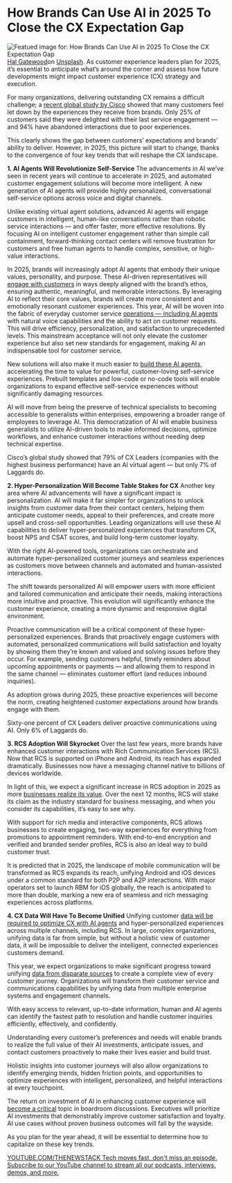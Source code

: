 # How Brands Can Use AI in 2025 To Close the CX Expectation Gap
![Featued image for: How Brands Can Use AI in 2025 To Close the CX Expectation Gap](https://cdn.thenewstack.io/media/2025/02/db0961b6-hal-gatewood-xzzgy__zx8a-unsplash-1024x683.jpg)
[Hal Gatewood](https://unsplash.com/@halacious?utm_content=creditCopyText&utm_medium=referral&utm_source=unsplash)on
[Unsplash](https://unsplash.com/photos/a-close-up-of-a-piece-of-paper-xzzgY__zX8A?utm_content=creditCopyText&utm_medium=referral&utm_source=unsplash).
As customer experience leaders plan for 2025, it’s essential to anticipate what’s around the corner and assess how future developments might impact customer experience (CX) strategy and execution.

For many organizations, delivering outstanding CX remains a difficult challenge; a [recent global study by Cisco](https://www.webex.com/content/dam/www/us/en/documents/webexone/cx-research-maturity-model-infographic-cm-4669.pdf) showed that many customers feel let down by the experiences they receive from brands. Only 25% of customers said they were delighted with their last service engagement — and 94% have abandoned interactions due to poor experiences.

This clearly shows the gap between customers’ expectations and brands’ ability to deliver. However, in 2025, this picture will start to change, thanks to the convergence of four key trends that will reshape the CX landscape.

**1. AI Agents Will Revolutionize Self-Service**
The advancements in AI we’ve seen in recent years will continue to accelerate in 2025, and automated customer engagement solutions will become more intelligent. A new generation of AI agents will provide highly personalized, conversational self-service options across voice and digital channels.

Unlike existing virtual agent solutions, advanced AI agents will engage customers in intelligent, human-like conversations rather than robotic service interactions — and offer faster, more effective resolutions. By focusing AI on intelligent customer engagement rather than simple call containment, forward-thinking contact centers will remove frustration for customers and free human agents to handle complex, sensitive, or high-value interactions.

In 2025, brands will increasingly adopt AI agents that embody their unique values, personality, and purpose. These AI-driven representatives will [engage with customers](https://thenewstack.io/boost-customer-engagement-with-real-time-data/) in ways deeply aligned with the brand’s ethos, ensuring authentic, meaningful, and memorable interactions. By leveraging AI to reflect their core values, brands will create more consistent and emotionally resonant customer experiences. This year, AI will be woven into the fabric of everyday customer service [operations — including AI agents](https://thenewstack.io/agentic-ai-for-enterprises-4-key-benefits-driving-innovation/) with natural voice capabilities and the ability to act on customer requests. This will drive efficiency, personalization, and satisfaction to unprecedented levels. This mainstream acceptance will not only elevate the customer experience but also set new standards for engagement, making AI an indispensable tool for customer service.

New solutions will also make it much easier to [build these AI agents](https://thenewstack.io/llama-stack-released-to-help-developers-build-agentic-apps/), accelerating the time to value for powerful, customer-loving self-service experiences. Prebuilt templates and low-code or no-code tools will enable organizations to expand effective self-service experiences without significantly damaging resources.

AI will move from being the preserve of technical specialists to becoming accessible to generalists within enterprises, empowering a broader range of employees to leverage AI. This democratization of AI will enable business generalists to utilize AI-driven tools to make informed decisions, optimize workflows, and enhance customer interactions without needing deep technical expertise.

Cisco’s global study showed that 79% of CX Leaders (companies with the highest business performance) have an AI virtual agent — but only 7% of Laggards do.

**2. Hyper-Personalization Will Become Table Stakes for CX**
Another key area where AI advancements will have a significant impact is personalization. AI will make it far simpler for organizations to unlock insights from customer data from their contact centers, helping them anticipate customer needs, appeal to their preferences, and create more upsell and cross-sell opportunities. Leading organizations will use these AI capabilities to deliver hyper-personalized experiences that transform CX, boost NPS and CSAT scores, and build long-term customer loyalty.

With the right AI-powered tools, organizations can orchestrate and automate hyper-personalized customer journeys and seamless experiences as customers move between channels and automated and human-assisted interactions.

The shift towards personalized AI will empower users with more efficient and tailored communication and anticipate their needs, making interactions more intuitive and proactive. This evolution will significantly enhance the customer experience, creating a more dynamic and responsive digital environment.

Proactive communication will be a critical component of these hyper-personalized experiences. Brands that proactively engage customers with automated, personalized communications will build satisfaction and loyalty by showing them they’re known and valued and solving issues before they occur. For example, sending customers helpful, timely reminders about upcoming appointments or payments — and allowing them to respond in the same channel — eliminates customer effort (and reduces inbound inquiries).

As adoption grows during 2025, these proactive experiences will become the norm, creating heightened customer expectations around how brands engage with them.

Sixty-one percent of CX Leaders deliver proactive communications using AI. Only 6% of Laggards do.

**3. RCS Adoption Will Skyrocket**
Over the last few years, more brands have enhanced customer interactions with Rich Communication Services (RCS). Now that RCS is supported on iPhone and Android, its reach has expanded dramatically. Businesses now have a messaging channel native to billions of devices worldwide.

In light of this, we expect a significant increase in RCS adoption in 2025 as more [businesses realize its value](https://thenewstack.io/the-real-business-value-of-platform-engineering/). Over the next 12 months, RCS will stake its claim as the industry standard for business messaging, and when you consider its capabilities, it’s easy to see why.

With support for rich media and interactive components, RCS allows businesses to create engaging, two-way experiences for everything from promotions to appointment reminders. With end-to-end encryption and verified and branded sender profiles, RCS is also an ideal way to build customer trust.

It is predicted that in 2025, the landscape of mobile communication will be transformed as RCS expands its reach, unifying Android and iOS devices under a common standard for both P2P and A2P interactions. With major operators set to launch RBM for iOS globally, the reach is anticipated to more than double, marking a new era of seamless and rich messaging experiences across platforms.

**4. CX Data Will Have To Become Unified**
Unifying customer [data will be required to optimize CX with AI agents](https://thenewstack.io/lets-get-agentic-langchain-and-llamaindex-talk-ai-agents/) and hyper-personalized experiences across multiple channels, including RCS. In large, complex organizations, unifying data is far from simple, but without a holistic view of customer data, it will be impossible to deliver the intelligent, connected experiences customers demand.

This year, we expect organizations to make significant progress toward unifying [data from disparate sources](https://thenewstack.io/icymi-deepseek-is-an-open-source-success-story/) to create a complete view of every customer journey. Organizations will transform their customer service and communications capabilities by unifying data from multiple enterprise systems and engagement channels.

With easy access to relevant, up-to-date information, human and AI agents can identify the fastest path to resolution and handle customer inquiries efficiently, effectively, and confidently.

Understanding every customer’s preferences and needs will enable brands to realize the full value of their AI investments, anticipate issues, and contact customers proactively to make their lives easier and build trust.

Holistic insights into customer journeys will also allow organizations to identify emerging trends, hidden friction points, and opportunities to optimize experiences with intelligent, personalized, and helpful interactions at every touchpoint.

The return on investment of AI in enhancing customer experience will [become a critical](https://thenewstack.io/software-developers-are-becoming-critical-members-in-the-us-space-force/) topic in boardroom discussions. Executives will prioritize AI investments that demonstrably improve customer satisfaction and loyalty. AI use cases without proven business outcomes will fall by the wayside.

As you plan for the year ahead, it will be essential to determine how to capitalize on these key trends.

[
YOUTUBE.COM/THENEWSTACK
Tech moves fast, don't miss an episode. Subscribe to our YouTube
channel to stream all our podcasts, interviews, demos, and more.
](https://youtube.com/thenewstack?sub_confirmation=1)
